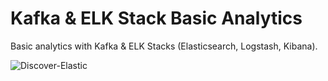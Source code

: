 Kafka & ELK Stack Basic Analytics 
===
Basic analytics with Kafka & ELK Stacks (Elasticsearch, Logstash, Kibana).

![Discover-Elastic](https://user-images.githubusercontent.com/618412/123651898-0bb30200-d856-11eb-92f8-4bd92f563b36.png)